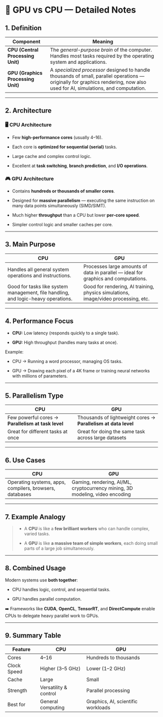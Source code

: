 # 🧠 GPU vs CPU — Detailed Notes

## 1. **Definition**

| Component                          | Meaning                                                                                                                                                                       |
| ---------------------------------- | ----------------------------------------------------------------------------------------------------------------------------------------------------------------------------- |
| **CPU (Central Processing Unit)**  | The _general-purpose brain_ of the computer. Handles most tasks required by the operating system and applications.                                                            |
| **GPU (Graphics Processing Unit)** | A _specialized processor_ designed to handle thousands of small, parallel operations — originally for graphics rendering, now also used for AI, simulations, and computation. |

---

## 2. **Architecture**

### 🖥️ **CPU Architecture**

- Few **high-performance cores** (usually 4–16).
    
- Each core is **optimized for sequential (serial)** tasks.
    
- Large cache and complex control logic.
    
- Excellent at **task switching**, **branch prediction**, and **I/O operations**.
    

### 🎮 **GPU Architecture**

- Contains **hundreds or thousands of smaller cores**.
    
- Designed for **massive parallelism** — executing the same instruction on many data points simultaneously (SIMD/SIMT).
    
- Much higher **throughput** than a CPU but lower **per-core speed**.
    
- Simpler control logic and smaller caches per core.
    

---

## 3. **Main Purpose**

| CPU                                                                               | GPU                                                                                |
| --------------------------------------------------------------------------------- | ---------------------------------------------------------------------------------- |
| Handles all general system operations and instructions.                           | Processes large amounts of data in parallel — ideal for graphics and computations. |
| Good for tasks like system management, file handling, and logic-heavy operations. | Good for rendering, AI training, physics simulations, image/video processing, etc. |

---

## 4. **Performance Focus**

- **CPU:** Low latency (responds quickly to a single task).
    
- **GPU:** High throughput (handles many tasks at once).
    

Example:

- CPU → Running a word processor, managing OS tasks.
    
- GPU → Drawing each pixel of a 4K frame or training neural networks with millions of parameters.
    

---

## 5. **Parallelism Type**

|CPU|GPU|
|---|---|
|Few powerful cores → **Parallelism at task level**|Thousands of lightweight cores → **Parallelism at data level**|
|Great for different tasks at once|Great for doing the same task across large datasets|

---

## 6. **Use Cases**

|CPU|GPU|
|---|---|
|Operating systems, apps, compilers, browsers, databases|Gaming, rendering, AI/ML, cryptocurrency mining, 3D modeling, video encoding|

---

## 7. **Example Analogy**

> - A **CPU** is like a **few brilliant workers** who can handle complex, varied tasks.
>     
> - A **GPU** is like **a massive team of simple workers**, each doing small parts of a large job simultaneously.
>     

---

## 8. **Combined Usage**

Modern systems use **both together**:

- CPU handles logic, control, and sequential tasks.
    
- GPU handles parallel computation.
    

➡️ Frameworks like **CUDA**, **OpenCL**, **TensorRT**, and **DirectCompute** enable CPUs to delegate heavy parallel work to GPUs.

---

## 9. **Summary Table**

| Feature     | CPU                   | GPU                                |
| ----------- | --------------------- | ---------------------------------- |
| Cores       | 4–16                  | Hundreds to thousands              |
| Clock Speed | Higher (3–5 GHz)      | Lower (1–2 GHz)                    |
| Cache       | Large                 | Small                              |
| Strength    | Versatility & control | Parallel processing                |
| Best for    | General computing     | Graphics, AI, scientific workloads |
